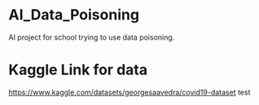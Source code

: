 # AI_Data_Poisoning
AI project for school trying to use data poisoning.

# Kaggle Link for data
https://www.kaggle.com/datasets/georgesaavedra/covid19-dataset
test